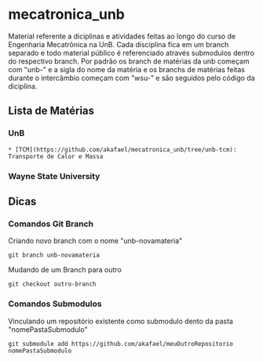 # mecatronica_unb

Material referente a diciplinas e atividades feitas ao longo do curso de Engenharia Mecatrônica na UnB. Cada disciplina fica em um branch separado e todo material público é referenciado através submodulos dentro do respectivo branch. Por padrão os branch de matérias da unb começam com "unb-" e a sigla do nome da matéria e os branchs de matérias feitas durante o intercâmbio começam com "wsu-" e são seguidos pelo código da diciplina.

## Lista de Matérias

### UnB

    * [TCM](https://github.com/akafael/mecatronica_unb/tree/unb-tcm): Transporte de Calor e Massa

### Wayne State University



## Dicas

### Comandos Git Branch

Criando novo branch com o nome "unb-novamateria"

```
git branch unb-novamateria
``` 

Mudando de um Branch para outro

```
git checkout outro-branch
```

### Comandos Submodulos

Vinculando um repositório existente como submodulo dento da pasta "nomePastaSubmodulo"

```
git submodule add https://github.com/akafael/meuOutroRepositorio nomePastaSubmodulo
```

